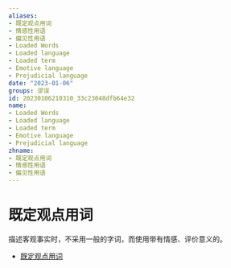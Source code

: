 ```yaml
---
aliases:
- 既定观点用词
- 情感性用语
- 偏见性用语
- Loaded Words
- Loaded language
- Loaded term
- Emotive language
- Prejudicial language
date: "2023-01-06"
groups: 谬误
id: 20230106210310_33c23048dfb64e32
name:
- Loaded Words
- Loaded language
- Loaded term
- Emotive language
- Prejudicial language
zhname:
- 既定观点用词
- 情感性用语
- 偏见性用语
---
```


# 既定观点用词

描述客观事实时，不采用一般的字词，而使用带有情感、评价意义的。

* [既定观点用词](https://zh.wikipedia.org/wiki/%E6%97%A2%E5%AE%9A%E8%A7%80%E9%BB%9E%E7%94%A8%E8%A9%9E)
